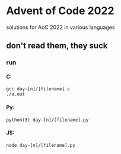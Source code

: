 # Advent of Code 2022

solutions for AoC 2022 in various languages

## don't read them, they suck

### run

#### C:
```
gcc day-[n]/[filename].c  
./a.out
```

#### Py:
```
python(3) day-[n]/[filename].py
```

#### JS:
```
node day-[n]/[filename].py
```

